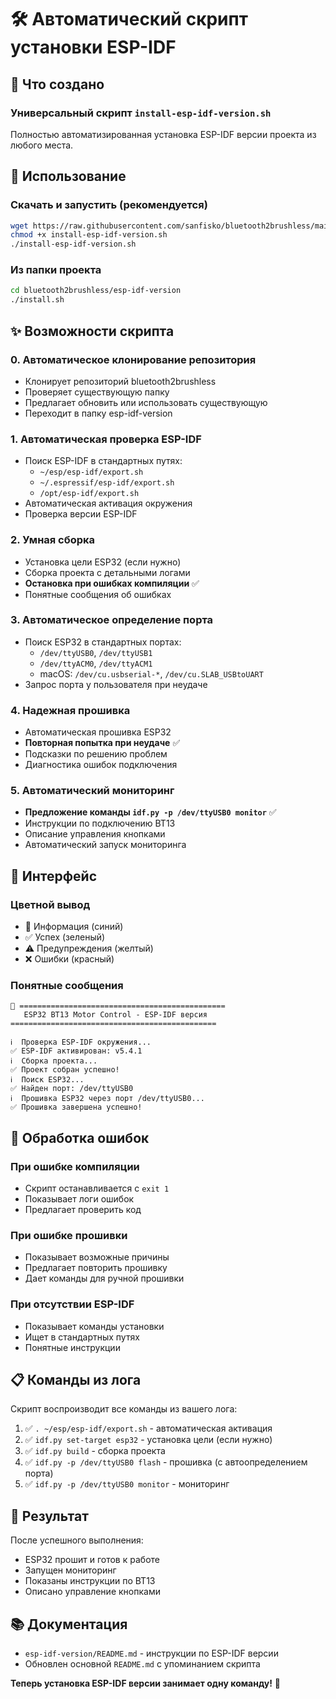 # 🛠️ Автоматический скрипт установки ESP-IDF

## 🎯 Что создано

### Универсальный скрипт `install-esp-idf-version.sh`
Полностью автоматизированная установка ESP-IDF версии проекта из любого места.

## 🚀 Использование

### Скачать и запустить (рекомендуется)
```bash
wget https://raw.githubusercontent.com/sanfisko/bluetooth2brushless/main/install-esp-idf-version.sh
chmod +x install-esp-idf-version.sh
./install-esp-idf-version.sh
```

### Из папки проекта
```bash
cd bluetooth2brushless/esp-idf-version
./install.sh
```

## ✨ Возможности скрипта

### 0. Автоматическое клонирование репозитория
- Клонирует репозиторий bluetooth2brushless
- Проверяет существующую папку
- Предлагает обновить или использовать существующую
- Переходит в папку esp-idf-version

### 1. Автоматическая проверка ESP-IDF
- Поиск ESP-IDF в стандартных путях:
  - `~/esp/esp-idf/export.sh`
  - `~/.espressif/esp-idf/export.sh`
  - `/opt/esp-idf/export.sh`
- Автоматическая активация окружения
- Проверка версии ESP-IDF

### 2. Умная сборка
- Установка цели ESP32 (если нужно)
- Сборка проекта с детальными логами
- **Остановка при ошибках компиляции** ✅
- Понятные сообщения об ошибках

### 3. Автоматическое определение порта
- Поиск ESP32 в стандартных портах:
  - `/dev/ttyUSB0`, `/dev/ttyUSB1`
  - `/dev/ttyACM0`, `/dev/ttyACM1`
  - macOS: `/dev/cu.usbserial-*`, `/dev/cu.SLAB_USBtoUART`
- Запрос порта у пользователя при неудаче

### 4. Надежная прошивка
- Автоматическая прошивка ESP32
- **Повторная попытка при неудаче** ✅
- Подсказки по решению проблем
- Диагностика ошибок подключения

### 5. Автоматический мониторинг
- **Предложение команды `idf.py -p /dev/ttyUSB0 monitor`** ✅
- Инструкции по подключению BT13
- Описание управления кнопками
- Автоматический запуск мониторинга

## 🎨 Интерфейс

### Цветной вывод
- 🔵 Информация (синий)
- ✅ Успех (зеленый)
- ⚠️ Предупреждения (желтый)
- ❌ Ошибки (красный)

### Понятные сообщения
```
🚗 ==============================================
   ESP32 BT13 Motor Control - ESP-IDF версия
==============================================

ℹ️  Проверка ESP-IDF окружения...
✅ ESP-IDF активирован: v5.4.1
ℹ️  Сборка проекта...
✅ Проект собран успешно!
ℹ️  Поиск ESP32...
✅ Найден порт: /dev/ttyUSB0
ℹ️  Прошивка ESP32 через порт /dev/ttyUSB0...
✅ Прошивка завершена успешно!
```

## 🔧 Обработка ошибок

### При ошибке компиляции
- Скрипт останавливается с `exit 1`
- Показывает логи ошибок
- Предлагает проверить код

### При ошибке прошивки
- Показывает возможные причины
- Предлагает повторить прошивку
- Дает команды для ручной прошивки

### При отсутствии ESP-IDF
- Показывает команды установки
- Ищет в стандартных путях
- Понятные инструкции

## 📋 Команды из лога

Скрипт воспроизводит все команды из вашего лога:

1. ✅ `. ~/esp/esp-idf/export.sh` - автоматическая активация
2. ✅ `idf.py set-target esp32` - установка цели (если нужно)
3. ✅ `idf.py build` - сборка проекта
4. ✅ `idf.py -p /dev/ttyUSB0 flash` - прошивка (с автоопределением порта)
5. ✅ `idf.py -p /dev/ttyUSB0 monitor` - мониторинг

## 🎯 Результат

После успешного выполнения:
- ESP32 прошит и готов к работе
- Запущен мониторинг
- Показаны инструкции по BT13
- Описано управление кнопками

## 📚 Документация

- `esp-idf-version/README.md` - инструкции по ESP-IDF версии
- Обновлен основной `README.md` с упоминанием скрипта

**Теперь установка ESP-IDF версии занимает одну команду!** 🎉